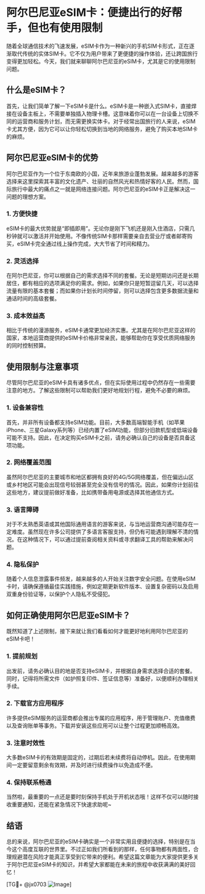 # 阿尔巴尼亚eSIM卡：便捷出行的好帮手，但也有使用限制

随着全球通信技术的飞速发展，eSIM卡作为一种新兴的手机SIM卡形式，正在逐渐取代传统的实体SIM卡。它不仅为用户带来了更便捷的操作体验，还让跨国旅行变得更加轻松。今天，我们就来聊聊阿尔巴尼亚的eSIM卡，尤其是它的使用限制问题。

## 什么是eSIM卡？

首先，让我们简单了解一下eSIM卡是什么。eSIM卡是一种嵌入式SIM卡，直接焊接在设备主板上，不需要单独插入物理卡槽。这意味着你可以在一台设备上切换不同的运营商和服务计划，而无需更换实体卡。对于经常出国旅行的人来说，eSIM卡尤其方便，因为它可以让你轻松切换到当地的网络服务，避免了购买本地SIM卡的麻烦。

## 阿尔巴尼亚eSIM卡的优势

阿尔巴尼亚作为一个位于东南欧的小国，近年来旅游业蓬勃发展。越来越多的游客选择来这里探索其丰富的文化遗产、壮丽的自然风光和热情好客的人民。然而，国际旅行中最大的痛点之一就是网络连接问题。阿尔巴尼亚的eSIM卡正是解决这一问题的理想方案。

### 1. **方便快捷**
   eSIM卡的最大优势就是“即插即用”。无论你是刚下飞机还是刚入住酒店，只需几秒钟就可以激活并开始使用。不像传统SIM卡那样需要亲自去营业厅或者邮寄购买，eSIM卡完全通过线上操作完成，大大节省了时间和精力。

### 2. **灵活选择**
   在阿尔巴尼亚，你可以根据自己的需求选择不同的套餐。无论是短期访问还是长期居住，都有相应的选项满足你的需求。例如，如果你只是短暂逗留几天，可以选择流量有限的基本套餐；而如果你计划长时间停留，则可以选择包含更多数据流量和通话时间的高级套餐。

### 3. **成本效益高**
   相比于传统的漫游服务，eSIM卡通常更加经济实惠。尤其是在阿尔巴尼亚这样的国家，本地运营商提供的eSIM卡价格非常亲民，能够帮助你在享受优质网络服务的同时控制预算。

## 使用限制与注意事项

尽管阿尔巴尼亚的eSIM卡具有诸多优点，但在实际使用过程中仍然存在一些需要注意的地方。了解这些限制可以帮助我们更好地规划行程，避免不必要的麻烦。

### 1. **设备兼容性**
   首先，并非所有设备都支持eSIM功能。目前，大多数高端智能手机（如苹果iPhone、三星Galaxy系列等）已经内置了eSIM功能，但部分旧款机型或低端设备可能不支持。因此，在决定购买eSIM卡之前，请务必确认自己的设备是否具备这项功能。

### 2. **网络覆盖范围**
   虽然阿尔巴尼亚的主要城市和地区都拥有良好的4G/5G网络覆盖，但在偏远山区或乡村地区可能会出现信号较弱甚至完全没有信号的情况。因此，如果你计划前往这些地方，建议提前做好准备，比如携带备用电源或选择其他通信方式。

### 3. **语言障碍**
   对于不太熟悉英语或其他国际通用语言的游客来说，与当地运营商沟通可能存在一定难度。虽然现在许多公司提供了多语言客服支持，但仍有可能遇到理解不清的情况。在这种情况下，可以通过提前查阅相关资料或寻求翻译工具的帮助来解决问题。

### 4. **隐私保护**
   随着个人信息泄露事件频发，越来越多的人开始关注数字安全问题。在使用eSIM卡时，请确保遵循最佳实践措施，例如定期更新软件版本、设置复杂密码以及启用双重身份验证等，以保护个人隐私不受侵犯。

## 如何正确使用阿尔巴尼亚eSIM卡？

既然知道了上述限制，接下来就让我们看看如何才能更好地利用阿尔巴尼亚的eSIM卡吧！

### 1. 提前规划
   出发前，请务必确认目的地是否支持eSIM卡，并根据自身需求选择合适的套餐。同时，记得将所需文件（如护照复印件、签证信息等）准备好，以便顺利办理相关手续。

### 2. 下载官方应用程序
   许多提供eSIM服务的运营商都会推出专属的应用程序，用于管理账户、充值缴费以及查询账单等事务。下载并安装这些应用可以让整个过程更加顺畅高效。

### 3. 注意时效性
   大多数eSIM卡的有效期是固定的，过期后若未续费将自动停机。因此，在使用期间一定要留意剩余有效期，并及时进行续费操作以免造成不便。

### 4. 保持联系畅通
   当然啦，最重要的一点还是要时刻保持手机处于开机状态哦！这样不仅可以随时接收重要通知，还能在紧急情况下快速求助呢~

## 结语

总的来说，阿尔巴尼亚的eSIM卡确实是一个非常实用且便捷的选择，特别是在当今这个高度互联的世界里。不过正如我们所看到的那样，任何事物都有两面性，合理规避潜在风险才能真正享受到它带来的便利。希望这篇文章能为大家提供更多关于阿尔巴尼亚eSIM卡的知识，并希望大家都能在未来的旅程中收获满满的美好回忆！

[TG💪+ @jx0703 ![Image](https://github.com/user-attachments/assets/dbca1d08-cadb-493c-b0ec-ad6f7a83f270)]
